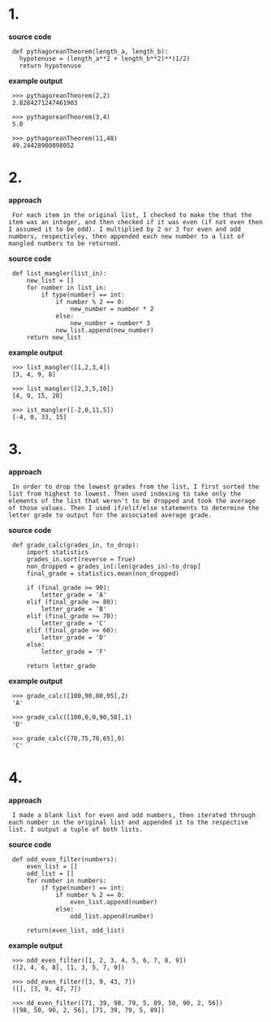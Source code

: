 # 1. 
**source code**

     def pythagoreanTheorem(length_a, length_b):
       hypotenuse = (length_a**2 + length_b**2)**(1/2)
       return hypotenuse
    
**example output** 

     >>> pythagoreanTheorem(2,2)
     2.8284271247461903
     
     >>> pythagoreanTheorem(3,4) 
     5.0

     >>> pythagoreanTheorem(11,48)
     49.24428900898052
          

# 2. 

**approach** 

     For each item in the original list, I checked to make the that the item was an integer, and then checked if it was even (if not even then I assumed it to be odd). I multiplied by 2 or 3 for even and odd numbers, respectivley, then appended each new number to a list of mangled numbers to be returned.

**source code**

     def list_mangler(list_in):
         new_list = []
         for number in list_in:
             if type(number) == int:
                 if number % 2 == 0:
                     new_number = number * 2
                 else:
                     new_number = number* 3
                 new_list.append(new_number)
         return new_list
    
**example output**  

     >>> list_mangler([1,2,3,4])
     [3, 4, 9, 8]

     >>> list_mangler([2,3,5,10])
     [4, 9, 15, 20]

     >>> ist_mangler([-2,0,11,5])
     [-4, 0, 33, 15]

# 3. 

**approach** 

     In order to drop the lowest grades from the list, I first sorted the list from highest to lowest. Then used indexing to take only the elements of the list that weren't to be dropped and took the average of those values. Then I used if/elif/else statements to determine the letter grade to output for the associated average grade.

**source code**

     def grade_calc(grades_in, to_drop):
         import statistics
         grades_in.sort(reverse = True)
         non_dropped = grades_in[:len(grades_in)-to_drop]
         final_grade = statistics.mean(non_dropped)

         if (final_grade >= 90):
             letter_grade = 'A'
         elif (final_grade >= 80):
             letter_grade = 'B'
         elif (final_grade >= 70):
             letter_grade = 'C'
         elif (final_grade >= 60):
             letter_grade = 'D'
         else:
             letter_grade = 'F'

         return letter_grade

**example output**  

     >>> grade_calc([100,90,80,95],2)
     'A'

     >>> grade_calc([100,0,0,90,50],1)
     'D'

     >>> grade_calc([70,75,70,65],0)
     'C'

# 4. 
**approach**

     I made a blank list for even and odd numbers, then iterated through each number in the original list and appended it to the respective list. I output a tuple of both lists.

**source code**

     def odd_even_filter(numbers):
         even_list = []
         odd_list = []
         for number in numbers:
             if type(number) == int:
                 if number % 2 == 0:
                     even_list.append(number)
                 else:
                     odd_list.append(number)

         return(even_list, odd_list)
    
**example output**  

     >>> odd_even_filter([1, 2, 3, 4, 5, 6, 7, 8, 9])
     ([2, 4, 6, 8], [1, 3, 5, 7, 9])

     >>> odd_even_filter([3, 9, 43, 7])
     ([], [3, 9, 43, 7])

     >>> dd_even_filter([71, 39, 98, 79, 5, 89, 50, 90, 2, 56])
     ([98, 50, 90, 2, 56], [71, 39, 79, 5, 89])
